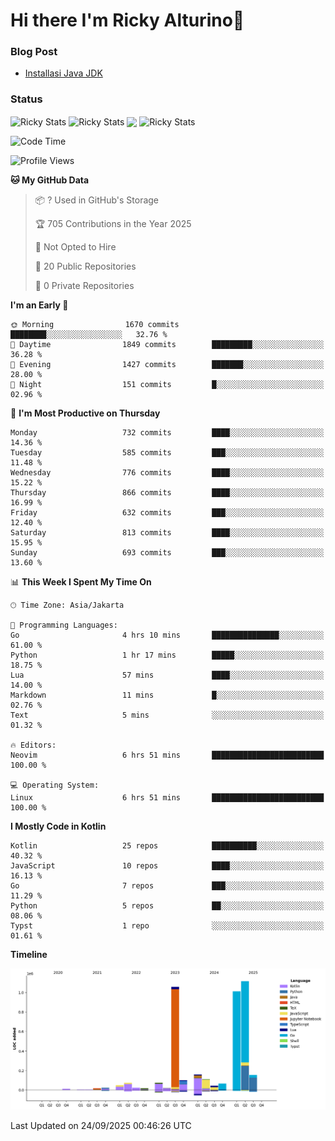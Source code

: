 # Hi there I'm Ricky Alturino👋

### Blog Post

<!-- BLOG-POST-LIST:START -->

- [Installasi Java JDK](https://onirutla.medium.com/installasi-java-jdk-ec701beeb5cb?source=rss-d9d81c918cc9------2)
<!-- BLOG-POST-LIST:END -->

### Status

<img align="center" alt="Ricky Stats" src="https://github-readme-stats.vercel.app/api?username=Alturino&theme=dark&show_icons=true&hide_border=false" />
<img align="center" alt="Ricky Stats" src="https://github-readme-stats.vercel.app/api/top-langs/?username=Alturino&theme=dark&show_icons=true&layout=compact"/>
<img align="center" width="640px" src="https://github-readme-stats.vercel.app/api/wakatime?username=Alturino&layout=compact&hide_border=true&theme=dark">
<img align="center" alt="Ricky Stats" src="https://leetcard.jacoblin.cool/alturino?border=0&radius=20&ext=activity"/>

<!--START_SECTION:waka-->
![Code Time](http://img.shields.io/badge/Code%20Time-1%2C439%20hrs%2047%20mins-blue)

![Profile Views](http://img.shields.io/badge/Profile%20Views-0-blue)

**🐱 My GitHub Data** 

> 📦 ? Used in GitHub's Storage 
 > 
> 🏆 705 Contributions in the Year 2025
 > 
> 🚫 Not Opted to Hire
 > 
> 📜 20 Public Repositories 
 > 
> 🔑 0 Private Repositories 
 > 
**I'm an Early 🐤** 

```text
🌞 Morning                1670 commits        ████████░░░░░░░░░░░░░░░░░   32.76 % 
🌆 Daytime                1849 commits        █████████░░░░░░░░░░░░░░░░   36.28 % 
🌃 Evening                1427 commits        ███████░░░░░░░░░░░░░░░░░░   28.00 % 
🌙 Night                  151 commits         █░░░░░░░░░░░░░░░░░░░░░░░░   02.96 % 
```
📅 **I'm Most Productive on Thursday** 

```text
Monday                   732 commits         ████░░░░░░░░░░░░░░░░░░░░░   14.36 % 
Tuesday                  585 commits         ███░░░░░░░░░░░░░░░░░░░░░░   11.48 % 
Wednesday                776 commits         ████░░░░░░░░░░░░░░░░░░░░░   15.22 % 
Thursday                 866 commits         ████░░░░░░░░░░░░░░░░░░░░░   16.99 % 
Friday                   632 commits         ███░░░░░░░░░░░░░░░░░░░░░░   12.40 % 
Saturday                 813 commits         ████░░░░░░░░░░░░░░░░░░░░░   15.95 % 
Sunday                   693 commits         ███░░░░░░░░░░░░░░░░░░░░░░   13.60 % 
```


📊 **This Week I Spent My Time On** 

```text
🕑︎ Time Zone: Asia/Jakarta

💬 Programming Languages: 
Go                       4 hrs 10 mins       ███████████████░░░░░░░░░░   61.00 % 
Python                   1 hr 17 mins        █████░░░░░░░░░░░░░░░░░░░░   18.75 % 
Lua                      57 mins             ████░░░░░░░░░░░░░░░░░░░░░   14.00 % 
Markdown                 11 mins             █░░░░░░░░░░░░░░░░░░░░░░░░   02.76 % 
Text                     5 mins              ░░░░░░░░░░░░░░░░░░░░░░░░░   01.32 % 

🔥 Editors: 
Neovim                   6 hrs 51 mins       █████████████████████████   100.00 % 

💻 Operating System: 
Linux                    6 hrs 51 mins       █████████████████████████   100.00 % 
```

**I Mostly Code in Kotlin** 

```text
Kotlin                   25 repos            ██████████░░░░░░░░░░░░░░░   40.32 % 
JavaScript               10 repos            ████░░░░░░░░░░░░░░░░░░░░░   16.13 % 
Go                       7 repos             ███░░░░░░░░░░░░░░░░░░░░░░   11.29 % 
Python                   5 repos             ██░░░░░░░░░░░░░░░░░░░░░░░   08.06 % 
Typst                    1 repo              ░░░░░░░░░░░░░░░░░░░░░░░░░   01.61 % 
```



**Timeline**

![Lines of Code chart](https://raw.githubusercontent.com/Alturino/Alturino/main/assets/bar_graph.png)


 Last Updated on 24/09/2025 00:46:26 UTC
<!--END_SECTION:waka-->
